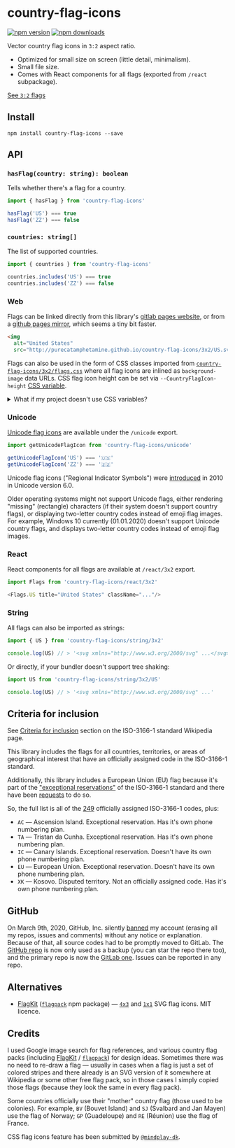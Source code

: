 # country-flag-icons

[![npm version](https://img.shields.io/npm/v/country-flag-icons.svg?style=flat-square)](https://www.npmjs.com/package/country-flag-icons)
[![npm downloads](https://img.shields.io/npm/dm/country-flag-icons.svg?style=flat-square)](https://www.npmjs.com/package/country-flag-icons)

Vector country flag icons in `3:2` aspect ratio.

<!-- Also provides `1:1` crops of the `3:2` flags (not custom `1:1` flags). -->

* Optimized for small size on screen (little detail, minimalism).
* Small file size.
* Comes with React components for all flags (exported from `/react` subpackage).

[See `3:2` flags](http://catamphetamine.gitlab.io/country-flag-icons/3x2)

<!-- [See `1:1` flags](http://catamphetamine.gitlab.io/country-flag-icons/1x1) (just `1:1` crops of the `3:2` flags, not custom `1:1` flags) -->

## Install

```
npm install country-flag-icons --save
```

## API

### `hasFlag(country: string): boolean`

Tells whether there's a flag for a country.

```js
import { hasFlag } from 'country-flag-icons'

hasFlag('US') === true
hasFlag('ZZ') === false
```

### `countries: string[]`

The list of supported countries.

```js
import { countries } from 'country-flag-icons'

countries.includes('US') === true
countries.includes('ZZ') === false
```

### Web

Flags can be linked directly from this library's [gitlab pages website](https://catamphetamine.gitlab.io/country-flag-icons), or from a [github pages mirror](https://purecatamphetamine.github.io/country-flag-icons), which seems a tiny bit faster.

```html
<img
  alt="United States"
  src="http://purecatamphetamine.github.io/country-flag-icons/3x2/US.svg"/>
```

Flags can also be used in the form of CSS classes imported from [`country-flag-icons/3x2/flags.css`](https://unpkg.com/country-flag-icons/3x2/flags.css) where all flag icons are inlined as `background-image` data URLs. CSS flag icon height can be set via `--CountryFlagIcon-height` [CSS variable](https://caniuse.com/#feat=css-variables).

<details>
<summary>What if my project doesn't use CSS variables?</summary>

####

In that case, the default flag icon height is `1em`, and to change it, just set a `font-size`:

```css
/* Set flag icon height to 24px. */
[class*=' flag:'], [class^='flag:'] {
  font-size: 24px;
}
```
</details>

### Unicode

[Unicode flag icons](https://blog.emojipedia.org/emoji-flags-explained/) are available under the `/unicode` export.

```js
import getUnicodeFlagIcon from 'country-flag-icons/unicode'

getUnicodeFlagIcon('US') === '🇺🇸'
getUnicodeFlagIcon('ZZ') === '🇿🇿'
```

Unicode flag icons ("Regional Indicator Symbols") were [introduced](https://esham.io/2014/06/unicode-flags) in 2010 in Unicode version 6.0.

Older operating systems might not support Unicode flags, either rendering "missing" (rectangle) characters (if their system doesn't support country flags), or displaying two-letter country codes instead of emoji flag images. For example, Windows 10 currently (01.01.2020) doesn't support Unicode country flags, and displays two-letter country codes instead of emoji flag images.

### React

React components for all flags are available at `/react/3x2` export.

```js
import Flags from 'country-flag-icons/react/3x2'

<Flags.US title="United States" className="..."/>
```

### String

All flags can also be imported as strings:

```js
import { US } from 'country-flag-icons/string/3x2'

console.log(US) // > '<svg xmlns="http://www.w3.org/2000/svg" ...</svg>'
```

Or directly, if your bundler doesn't support tree shaking:

```js
import US from 'country-flag-icons/string/3x2/US'

console.log(US) // > '<svg xmlns="http://www.w3.org/2000/svg" ...'
```

## Criteria for inclusion

See [Criteria for inclusion](https://en.wikipedia.org/wiki/ISO_3166-1#Criteria_for_inclusion) section on the ISO-3166-1 standard Wikipedia page.

This library includes the flags for all countries, territories, or areas of geographical interest that have an officially assigned code in the ISO-3166-1 standard.

Additionally, this library includes a European Union (EU) flag because it's part of the ["exceptional reservations"](https://en.wikipedia.org/wiki/ISO_3166-1_alpha-2#Reserved_code_elements) of the ISO-3166-1 standard and there have been [requests](https://gitlab.com/catamphetamine/country-flag-icons/-/issues/4) to do so.

So, the full list is all of the [249](https://en.wikipedia.org/wiki/ISO_3166-1#Officially_assigned_code_elements) officially assigned ISO-3166-1 codes, plus:

* `AC` — Ascension Island. Exceptional reservation. Has it's own phone numbering plan.
* `TA` — Tristan da Cunha. Exceptional reservation. Has it's own phone numbering plan.
* `IC` — Canary Islands. Exceptional reservation. Doesn't have its own phone numbering plan.
* `EU` — European Union. Exceptional reservation. Doesn't have its own phone numbering plan.
* `XK` — Kosovo. Disputed territory. Not an officially assigned code. Has it's own phone numbering plan.

## GitHub

On March 9th, 2020, GitHub, Inc. silently [banned](https://medium.com/@catamphetamine/how-github-blocked-me-and-all-my-libraries-c32c61f061d3) my account (erasing all my repos, issues and comments) without any notice or explanation. Because of that, all source codes had to be promptly moved to GitLab. The [GitHub repo](https://github.com/catamphetamine/country-flag-icons) is now only used as a backup (you can star the repo there too), and the primary repo is now the [GitLab one](https://gitlab.com/catamphetamine/country-flag-icons). Issues can be reported in any repo.

## Alternatives

* [FlagKit](https://github.com/madebybowtie/FlagKit) ([`flagpack`](https://github.com/jackiboy/flagpack) npm package) — [`4x3`](https://github.com/jackiboy/flagpack/tree/master/flags/4x3) and [`1x1`](https://github.com/jackiboy/flagpack/tree/master/flags/1x1) SVG flag icons. MIT licence.

## Credits

I used Google image search for flag references, and various country flag packs (including [FlagKit](https://github.com/madebybowtie/FlagKit) / [`flagpack`](https://github.com/jackiboy/flagpack)) for design ideas. Sometimes there was no need to re-draw a flag — usually in cases when a flag is just a set of colored stripes and there already is an SVG version of it somewhere at Wikipedia or some other free flag pack, so in those cases I simply copied those flags (because they look the same in every flag pack).

Some countries officially use their "mother" country flag (those used to be colonies). For example, `BV` (Bouvet Island) and `SJ` (Svalbard and Jan Mayen) use the flag of Norway; `GP` (Guadeloupe) and `RE` (Réunion) use the flag of France.

CSS flag icons feature has been submitted by [`@mindplay-dk`](https://github.com/mindplay-dk).

<!-- `3:2` to `1:1` flag icons transform offsets submitted by [`@mindplay-dk`](https://github.com/mindplay-dk). -->
